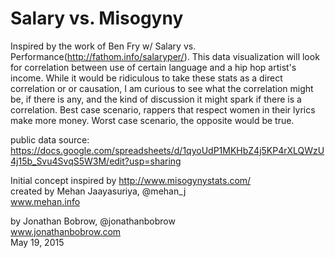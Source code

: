 # Salary vs. Misogyny

Inspired by the work of Ben Fry w/ Salary vs. Performance(http://fathom.info/salaryper/). This data visualization will look for correlation between use of certain language and a hip hop artist's income. While it would be ridiculous to take these stats as a direct correlation or or causation, I am curious to see what the correlation might be, if there is any, and the kind of discussion it might spark if there is a correlation. Best case scenario, rappers that respect women in their lyrics make more money. Worst case scenario, the opposite would be true.

public data source: https://docs.google.com/spreadsheets/d/1qyoUdP1MKHbZ4j5KP4rXLQWzU4j15b_Svu4SvqS5W3M/edit?usp=sharing

Initial concept inspired by http://www.misogynystats.com/<br/>
created by Mehan Jaayasuriya, @mehan_j<br/>
www.mehan.info<br/>

by Jonathan Bobrow, @jonathanbobrow<br/>
www.jonathanbobrow.com<br/>
May 19, 2015<br/>
 
